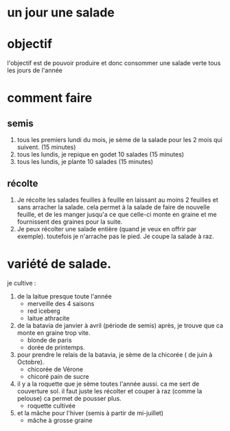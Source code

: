 # un jour une salade

# objectif

l'objectif est de pouvoir produire et donc consommer une salade verte tous les jours de l'année

# comment faire

## semis

1. tous les premiers lundi du mois, je sème de la salade pour les 2 mois qui suivent. (15 minutes)
1. tous les lundis, je repique en godet 10 salades (15 minutes)
1. tous les lundis, je plante 10 salades (15 minutes)

## récolte

1. Je récolte les salades feuilles à feuille en laissant au moins 2 feuilles et sans arracher la salade. cela permet à la salade de faire de nouvelle feuille, et de les manger jusqu'a ce que celle-ci monte en graine et me fournissent des graines pour la suite.
1. Je peux récolter une salade entière (quand je veux en offrir par exemple). toutefois je n'arrache pas le pied. Je coupe la salade à raz.

# variété de salade.

je cultive :

1. de la laitue presque toute l'année
   - merveille des 4 saisons
   - red iceberg
   - laitue athracite
1. de la batavia de janvier à avril (période de semis) après, je trouve que ca monte en graine trop vite.
   - blonde de paris
   - dorée de printemps.
1. pour prendre le relais de la batavia, je sème de la chicorée ( de juin à Octobre).
   - chicorée de Vérone
   - chicoré pain de sucre
1. il y a la roquette que je sème toutes l'année aussi. ca me sert de couverture sol. il faut juste les récolter et couper à raz (comme la pelouse) ca permet de pousser plus.
   - roquette cultivée
1. et la mâche pour l'hiver (semis à partir de mi-juillet)
   - mâche à grosse graine
